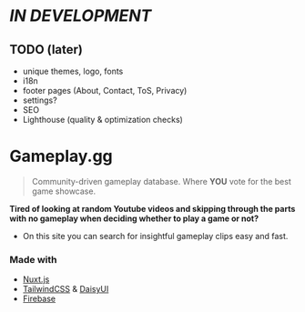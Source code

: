 # *IN DEVELOPMENT*

## TODO (later)
- unique themes, logo, fonts
- i18n
- footer pages (About, Contact, ToS, Privacy)
- settings?
- SEO
- Lighthouse (quality & optimization checks)

# Gameplay.gg

> Community-driven gameplay database. Where **YOU** vote for the best game showcase.


**Tired of looking at random Youtube videos and skipping through the parts with no gameplay when deciding whether to play a game or not?** 
- On this site you can search for insightful gameplay clips easy and fast.

### Made with
- [Nuxt.js](https://nuxt.com/)
- [TailwindCSS](https://tailwindcss.com/) & [DaisyUI](https://daisyui.com/)
- [Firebase](https://firebase.google.com/)